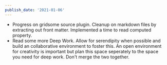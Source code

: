 ```yaml
---
publish_date: '2021-01-06'
---
```


- Progress on gridsome source plugin. Cleanup on markdown files by extracting out front matter. Implemented a time to read computed property.
- Read some more Deep Work. Allow for serendipity when possible and build an collaborative environment to foster this. An open environment for creativity is important but plan this space seperately to the space you need for deep work. Don't merge the two together.
